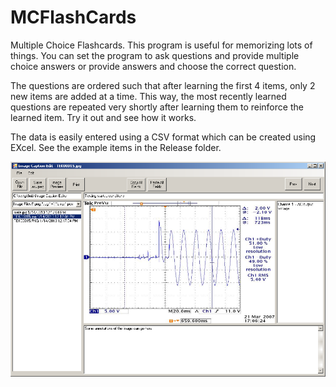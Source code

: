 MCFlashCards
===========

Multiple Choice Flashcards.  This program is useful for memorizing lots of things.  You can set the program
to ask questions and provide multiple choice answers or provide answers and choose the correct question.

The questions are ordered such that after learning the first 4 items, only 2 new items are added at a time.
This way, the most recently learned questions are repeated very shortly after learning them to reinforce
the learned item.  Try it out and see how it works.

The data is easily entered using a CSV format which can be created using EXcel.  See the example 
items in the Release folder.

![ScreenShot](https://github.com/jdunne525/Image-Caption-Editor/blob/master/screenshot.PNG?raw=true)